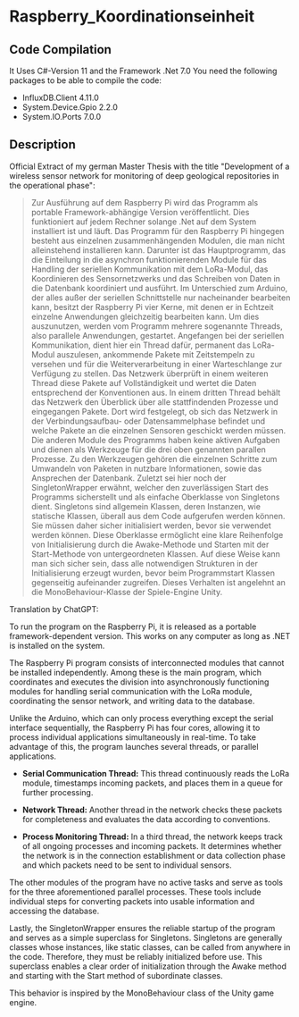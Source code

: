 # Raspberry_Koordinationseinheit
## Code Compilation
It Uses C#-Version 11 and the Framework .Net 7.0
You need the following packages to be able to compile the code:

- InfluxDB.Client 4.11.0
- System.Device.Gpio 2.2.0
- System.IO.Ports 7.0.0

## Description

Official Extract of my german Master Thesis with the title "Development of a wireless sensor network for monitoring of deep geological
repositories in the operational phase":
>Zur Ausführung auf dem Raspberry Pi wird das Programm als portable Framework-abhängige Version veröffentlicht.
>Dies funktioniert auf jedem Rechner solange .Net auf dem System installiert ist und läuft.
>Das Programm für den Raspberry Pi hingegen besteht aus einzelnen zusammenhängenden Modulen, die man nicht alleinstehend installieren kann.
>Darunter ist das Hauptprogramm, das die Einteilung in die asynchron funktionierenden Module für das Handling der seriellen Kommunikation mit dem LoRa-Modul, das Koordinieren des Sensornetzwerks und das Schreiben von Daten in die Datenbank koordiniert und ausführt.
>Im Unterschied zum Arduino, der alles außer der seriellen Schnittstelle nur nacheinander bearbeiten kann, besitzt der Raspberry Pi vier Kerne, mit denen er in Echtzeit einzelne Anwendungen gleichzeitig bearbeiten kann.
>Um dies auszunutzen, werden vom Programm mehrere sogenannte Threads, also parallele Anwendungen, gestartet.
>Angefangen bei der seriellen Kommunikation, dient hier ein Thread dafür, permanent das LoRa-Modul auszulesen, ankommende Pakete mit Zeitstempeln zu versehen und für die Weiterverarbeitung in einer Warteschlange zur Verfügung zu stellen.
>Das Netzwerk überprüft in einem weiteren Thread diese Pakete auf Vollständigkeit und wertet die Daten entsprechend der Konventionen aus.
>In einem dritten Thread behält das Netzwerk den Überblick über alle stattfindenden Prozesse und eingegangen Pakete.
>Dort wird festgelegt, ob sich das Netzwerk in der Verbindungsaufbau- oder Datensammelphase befindet und welche Pakete an die einzelnen Sensoren geschickt werden müssen.
>Die anderen Module des Programms haben keine aktiven Aufgaben und dienen als Werkzeuge für die drei oben genannten parallen Prozesse.
>Zu den Werkzeugen gehören die einzelnen Schritte zum Umwandeln von Paketen in nutzbare Informationen, sowie das Ansprechen der Datenbank.
>Zuletzt sei hier noch der SingletonWrapper erwähnt, welcher den zuverlässigen Start des Programms sicherstellt und als einfache Oberklasse von Singletons dient.
>Singletons sind allgemein Klassen, deren Instanzen, wie statische Klassen, überall aus dem Code aufgerufen werden können.
>Sie müssen daher sicher initialisiert werden, bevor sie verwendet werden können.
>Diese Oberklasse ermöglicht eine klare Reihenfolge von Initialisierung durch die Awake-Methode und Starten mit der Start-Methode von untergeordneten Klassen.
>Auf diese Weise kann man sich sicher sein, dass alle notwendigen Strukturen in der Initialisierung erzeugt wurden, bevor beim Programmstart Klassen gegenseitig aufeinander zugreifen.
>Dieses Verhalten ist angelehnt an die MonoBehaviour-Klasse der Spiele-Engine Unity.

Translation by ChatGPT:

To run the program on the Raspberry Pi, it is released as a portable framework-dependent version. This works on any computer as long as .NET is installed on the system.

The Raspberry Pi program consists of interconnected modules that cannot be installed independently. Among these is the main program, which coordinates and executes the division into asynchronously functioning modules for handling serial communication with the LoRa module, coordinating the sensor network, and writing data to the database.

Unlike the Arduino, which can only process everything except the serial interface sequentially, the Raspberry Pi has four cores, allowing it to process individual applications simultaneously in real-time. To take advantage of this, the program launches several threads, or parallel applications.

- **Serial Communication Thread:**
  This thread continuously reads the LoRa module, timestamps incoming packets, and places them in a queue for further processing.

- **Network Thread:**
  Another thread in the network checks these packets for completeness and evaluates the data according to conventions.

- **Process Monitoring Thread:**
  In a third thread, the network keeps track of all ongoing processes and incoming packets. It determines whether the network is in the connection establishment or data collection phase and which packets need to be sent to individual sensors.

The other modules of the program have no active tasks and serve as tools for the three aforementioned parallel processes. These tools include individual steps for converting packets into usable information and accessing the database.

Lastly, the SingletonWrapper ensures the reliable startup of the program and serves as a simple superclass for Singletons. Singletons are generally classes whose instances, like static classes, can be called from anywhere in the code. Therefore, they must be reliably initialized before use. This superclass enables a clear order of initialization through the Awake method and starting with the Start method of subordinate classes.

This behavior is inspired by the MonoBehaviour class of the Unity game engine.
